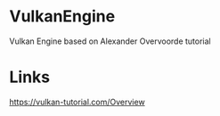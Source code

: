 # VulkanEngine
Vulkan Engine based on Alexander Overvoorde tutorial 

# Links 
https://vulkan-tutorial.com/Overview
